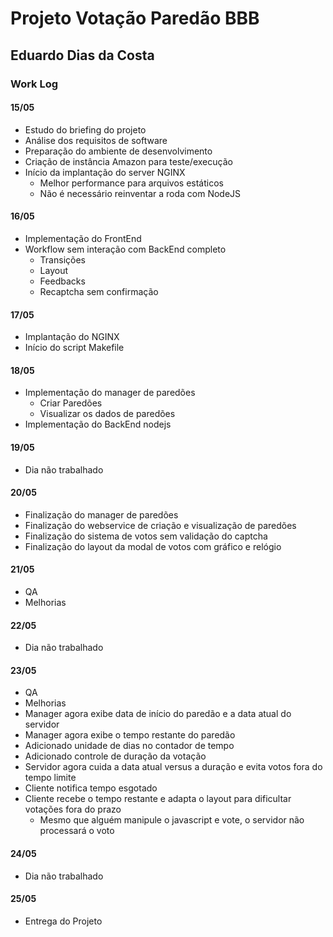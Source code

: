 # Projeto Votação Paredão BBB
## Eduardo Dias da Costa

### Work Log

#### 15/05

 - Estudo do briefing do projeto
 - Análise dos requisitos de software
 - Preparação do ambiente de desenvolvimento
 - Criação de instância Amazon para teste/execução
 - Início da implantação do server NGINX
   - Melhor performance para arquivos estáticos
   - Não é necessário reinventar a roda com NodeJS
 
#### 16/05
 
- Implementação do FrontEnd
- Workflow sem interação com BackEnd completo
  - Transições
  - Layout
  -  Feedbacks
  - Recaptcha sem confirmação
  
#### 17/05
 
 - Implantação do NGINX
 - Início do script Makefile
 
#### 18/05
 
 - Implementação do manager de paredões
   - Criar Paredões
   - Visualizar os dados de paredões
 - Implementação do BackEnd nodejs
 
#### 19/05

 - Dia não trabalhado
 
#### 20/05

 - Finalização do manager de paredões
 - Finalização do webservice de criação e visualização de paredões
 - Finalização do sistema de votos sem validação do captcha
 - Finalização do layout da modal de votos com gráfico e relógio
 
#### 21/05

 - QA
 - Melhorias
 
#### 22/05

 - Dia não trabalhado
 
#### 23/05

 - QA
 - Melhorias
 - Manager agora exibe data de início do paredão e a data atual do servidor
 - Manager agora exibe o tempo restante do paredão
 - Adicionado unidade de dias no contador de tempo
 - Adicionado controle de duração da votação
 - Servidor agora cuida a data atual versus a duração e evita votos fora do tempo limite
 - Cliente notifica tempo esgotado
 - Cliente recebe o tempo restante e adapta o layout para dificultar votações fora do prazo
   - Mesmo que alguém manipule o javascript e vote, o servidor não processará o voto
  
#### 24/05

- Dia não trabalhado

#### 25/05

- Entrega do Projeto
